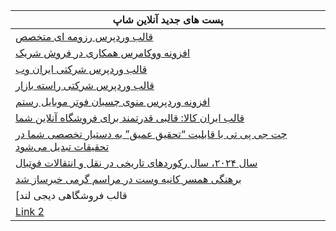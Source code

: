 


|  پست های جدید آنلاین شاپ                      |
|---------------------------|
| [قالب وردپرس رزومه ای متخصص](https://olshop.ir/?product=3205) |
| [افزونه ووکامرس همکاری در فروش شریک](https://olshop.ir/?product=3659) |
| [قالب وردپرس شرکتی ایران وب](https://olshop.ir/?product=3184) |
| [قالب وردپرس شرکتی راسته بازار](https://olshop.ir/?product=3192) |
| [افزونه وردپرس منوی چسبان فوتر موبایل رستم](https://olshop.ir/?product=3200) |
| [قالب ایران کالا: قالبی قدرتمند برای فروشگاه آنلاین شما](https://olshop.ir/?p=3815) |
| [چت جی پی تی با قابلیت “تحقیق عمیق” به دستیار تخصصی شما در تحقیقات تبدیل می‌شود](https://olshop.ir/?p=3813) |
| [سال ۲۰۲۴، سال رکوردهای تاریخی در نقل و انتقالات فوتبال](https://olshop.ir/?p=3811) |
| [برهنگی همسر کانیه وست در مراسم گرمی خبرساز شد](https://olshop.ir/?p=3809) |
| [قالب فروشگاهی دیجی لند | قالب چند منظوره ووکامرسی](https://olshop.ir/?p=3798) |
| [Link 2](#) |

